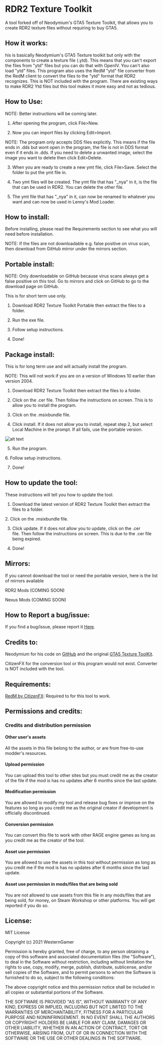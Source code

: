 # RDR2 Texture Toolkit

A tool forked off of Neodymium's GTA5 Texture Toolkit, that allows you to create RDR2 texture files without requiring to buy GTA5. 

## How it works:

his is basically Neodymium's GTA5 Texture toolkit but only with the components to create a texture file (.ytd). This means that you can't export the files from "ytd" files but you can do that with OpenIV. You can't also load "ytd" files. This program also uses the RedM "ytd" file converter from the RedM client to convert the files to the "ytd" format that RDR2 recognizes. This is NOT included with the program. There are existing ways to make RDR2 Ytd files but this tool makes it more easy and not as tedious.

## How to Use: 

NOTE: Better instructions will be coming later.

1. After opening the program, click File>New.

2. Now you can import files by clicking Edit>Import. 

NOTE: The program only accepts DDS files explicitly. This means if the file ends in .dds but wont open in the program, the file is not in DDS format even if it ends in .dds. If you need to delete a unwanted image, select the image you want to delete then click Edit>Delete.

3. When you are ready to create a new ymt file, click File>Save. Select the folder to put the ymt file in.

4. Two ymt files will be created. The ymt file that has "_nya" in it, is the file that can be used in RDR2. You can delete the other file.

5. The ymt file that has "_nya" in it, can now be renamed to whatever you want and can now be used in Lenny's Mod Loader.

## How to install:

Before installing, please read the Requirements section to see what you will need before installation.

NOTE: If the files are not downloadable e.g. false positive on virus scan, then download from GitHub mirror under the mirrors section.

## Portable install:


NOTE: Only downloadable on GitHub because virus scans always get a false positive on this tool. Go to mirrors and click on GitHub to go to the download page on GitHub.

This is for short term use only.

1. Download RDR2 Texture Toolkit Portable then extract the files to a folder.

2. Run the exe file.

3. Follow setup instructions.

4. Done!

## Package install:

This is for long term use and will actually install the program.

NOTE: This will not work if you are on a version of Windows 10 earlier than version 2004. 

1. Download RDR2 Texture Toolkit then extract the files to a folder.

2. Click on the .cer file. Then follow the instructions on screen. This is to allow you to install the program. 

3. Click on the .msixbundle file. 

4. Click install. If it does not allow you to install, repeat step 2, but select Local Machine in the prompt. If all fails, use the portable version.

![alt text](https://i.imgur.com/t93e69A.png)

5. Run the program.

6. Follow setup instructions.

7. Done!

## How to update the tool:

These instructions will tell you how to update the tool.

1. Download the latest version of RDR2 Texture Toolkit then extract the files to a folder.

2. Click on the .msixbundle file.

3. Click update. If it does not allow you to update, click on the .cer file. Then follow the instructions on screen. This is due to the .cer file being expired.

4. Done!

## Mirrors:

If you cannot download the tool or need the portable version, here is the list of mirrors available

RDR2 Mods (COMING SOON)

Nexus Mods (COMING SOON)

## How to Report a bug/issue:

If you find a bug/issue, please report it [Here](https://github.com/WesternGamer/gta-toolkit/issues).

## Credits to:

Neodymium for his code on [GitHub](https://github.com/Neodymium146/gta-toolkit) and the original [GTA5 Texture ToolKit](https://www.gta5-mods.com/tools/texture-toolkit).

CitizenFX for the conversion tool or this program would not exist. Converter is NOT included with the tool.

## Requirements:

[RedM by CitizenFX](https://redm.net/): Required to for this tool to work.

## Permissions and credits:

### Credits and distribution permission

#### Other user's assets
  All the assets in this file belong to the author, or are from free-to-use modder's resources.


#### Upload permission
  You can upload this tool to other sites but you must credit me as the creator of the file if the mod is has no updates after 6 months since the last update.


#### Modification permission
  You are allowed to modify my tool and release bug fixes or improve on the features so long as you credit me as the original creator if development is officially discontinued.


#### Conversion permission
  You can convert this file to work with other RAGE engine games as long as you credit me as the creator of the tool.


#### Asset use permission
  You are allowed to use the assets in this tool without permission as long as you credit me if the mod is has no updates after 6 months since the last update.


#### Asset use permission in mods/files that are being sold
  You are not allowed to use assets from this file in any mods/files that are being sold, for money, on Steam Workshop or other platforms. You will get reported if you do so.

## License: 

MIT License

Copyright (c) 2021 WesternGamer

Permission is hereby granted, free of charge, to any person obtaining a copy
of this software and associated documentation files (the "Software"), to deal
in the Software without restriction, including without limitation the rights
to use, copy, modify, merge, publish, distribute, sublicense, and/or sell
copies of the Software, and to permit persons to whom the Software is
furnished to do so, subject to the following conditions:

The above copyright notice and this permission notice shall be included in all
copies or substantial portions of the Software.

THE SOFTWARE IS PROVIDED "AS IS", WITHOUT WARRANTY OF ANY KIND, EXPRESS OR
IMPLIED, INCLUDING BUT NOT LIMITED TO THE WARRANTIES OF MERCHANTABILITY,
FITNESS FOR A PARTICULAR PURPOSE AND NONINFRINGEMENT. IN NO EVENT SHALL THE
AUTHORS OR COPYRIGHT HOLDERS BE LIABLE FOR ANY CLAIM, DAMAGES OR OTHER
LIABILITY, WHETHER IN AN ACTION OF CONTRACT, TORT OR OTHERWISE, ARISING FROM,
OUT OF OR IN CONNECTION WITH THE SOFTWARE OR THE USE OR OTHER DEALINGS IN THE
SOFTWARE.
